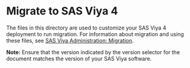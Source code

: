 # Migrate to SAS Viya 4

The files in this directory are used to customize your SAS Viya 4 deployment to
run migration. For information about migration and using these files, see [SAS Viya Administration: Migration](https://documentation.sas.com/?softwareId=viyaadmin&softwareVersion=prod&docsetId=calmigration&docsetTarget=titlepage.htm).

**Note:** Ensure that the version indicated by the version selector for the
document matches the version of your SAS Viya software.